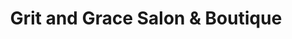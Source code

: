 ---
title: "Grit and Grace Salon & Boutique"
url: /eaton/grit-and-grace-salon-and-boutique/
shop: hairdresser
---